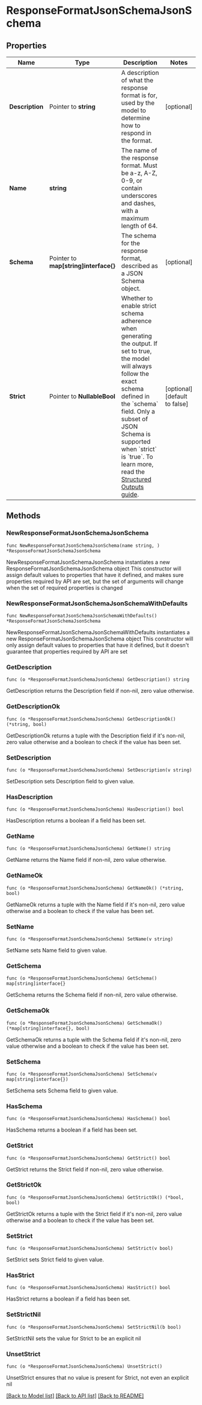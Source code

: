 # ResponseFormatJsonSchemaJsonSchema

## Properties

Name | Type | Description | Notes
------------ | ------------- | ------------- | -------------
**Description** | Pointer to **string** | A description of what the response format is for, used by the model to determine how to respond in the format. | [optional] 
**Name** | **string** | The name of the response format. Must be a-z, A-Z, 0-9, or contain underscores and dashes, with a maximum length of 64. | 
**Schema** | Pointer to **map[string]interface{}** | The schema for the response format, described as a JSON Schema object. | [optional] 
**Strict** | Pointer to **NullableBool** | Whether to enable strict schema adherence when generating the output. If set to true, the model will always follow the exact schema defined in the &#x60;schema&#x60; field. Only a subset of JSON Schema is supported when &#x60;strict&#x60; is &#x60;true&#x60;. To learn more, read the [Structured Outputs guide](/docs/guides/structured-outputs). | [optional] [default to false]

## Methods

### NewResponseFormatJsonSchemaJsonSchema

`func NewResponseFormatJsonSchemaJsonSchema(name string, ) *ResponseFormatJsonSchemaJsonSchema`

NewResponseFormatJsonSchemaJsonSchema instantiates a new ResponseFormatJsonSchemaJsonSchema object
This constructor will assign default values to properties that have it defined,
and makes sure properties required by API are set, but the set of arguments
will change when the set of required properties is changed

### NewResponseFormatJsonSchemaJsonSchemaWithDefaults

`func NewResponseFormatJsonSchemaJsonSchemaWithDefaults() *ResponseFormatJsonSchemaJsonSchema`

NewResponseFormatJsonSchemaJsonSchemaWithDefaults instantiates a new ResponseFormatJsonSchemaJsonSchema object
This constructor will only assign default values to properties that have it defined,
but it doesn't guarantee that properties required by API are set

### GetDescription

`func (o *ResponseFormatJsonSchemaJsonSchema) GetDescription() string`

GetDescription returns the Description field if non-nil, zero value otherwise.

### GetDescriptionOk

`func (o *ResponseFormatJsonSchemaJsonSchema) GetDescriptionOk() (*string, bool)`

GetDescriptionOk returns a tuple with the Description field if it's non-nil, zero value otherwise
and a boolean to check if the value has been set.

### SetDescription

`func (o *ResponseFormatJsonSchemaJsonSchema) SetDescription(v string)`

SetDescription sets Description field to given value.

### HasDescription

`func (o *ResponseFormatJsonSchemaJsonSchema) HasDescription() bool`

HasDescription returns a boolean if a field has been set.

### GetName

`func (o *ResponseFormatJsonSchemaJsonSchema) GetName() string`

GetName returns the Name field if non-nil, zero value otherwise.

### GetNameOk

`func (o *ResponseFormatJsonSchemaJsonSchema) GetNameOk() (*string, bool)`

GetNameOk returns a tuple with the Name field if it's non-nil, zero value otherwise
and a boolean to check if the value has been set.

### SetName

`func (o *ResponseFormatJsonSchemaJsonSchema) SetName(v string)`

SetName sets Name field to given value.


### GetSchema

`func (o *ResponseFormatJsonSchemaJsonSchema) GetSchema() map[string]interface{}`

GetSchema returns the Schema field if non-nil, zero value otherwise.

### GetSchemaOk

`func (o *ResponseFormatJsonSchemaJsonSchema) GetSchemaOk() (*map[string]interface{}, bool)`

GetSchemaOk returns a tuple with the Schema field if it's non-nil, zero value otherwise
and a boolean to check if the value has been set.

### SetSchema

`func (o *ResponseFormatJsonSchemaJsonSchema) SetSchema(v map[string]interface{})`

SetSchema sets Schema field to given value.

### HasSchema

`func (o *ResponseFormatJsonSchemaJsonSchema) HasSchema() bool`

HasSchema returns a boolean if a field has been set.

### GetStrict

`func (o *ResponseFormatJsonSchemaJsonSchema) GetStrict() bool`

GetStrict returns the Strict field if non-nil, zero value otherwise.

### GetStrictOk

`func (o *ResponseFormatJsonSchemaJsonSchema) GetStrictOk() (*bool, bool)`

GetStrictOk returns a tuple with the Strict field if it's non-nil, zero value otherwise
and a boolean to check if the value has been set.

### SetStrict

`func (o *ResponseFormatJsonSchemaJsonSchema) SetStrict(v bool)`

SetStrict sets Strict field to given value.

### HasStrict

`func (o *ResponseFormatJsonSchemaJsonSchema) HasStrict() bool`

HasStrict returns a boolean if a field has been set.

### SetStrictNil

`func (o *ResponseFormatJsonSchemaJsonSchema) SetStrictNil(b bool)`

 SetStrictNil sets the value for Strict to be an explicit nil

### UnsetStrict
`func (o *ResponseFormatJsonSchemaJsonSchema) UnsetStrict()`

UnsetStrict ensures that no value is present for Strict, not even an explicit nil

[[Back to Model list]](../README.md#documentation-for-models) [[Back to API list]](../README.md#documentation-for-api-endpoints) [[Back to README]](../README.md)



